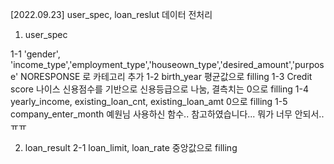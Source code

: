 [2022.09.23] user_spec, loan_reslut 데이터 전처리

1. user_spec

  1-1 'gender', 'income_type','employment_type','houseown_type','desired_amount','purpose'
    NORESPONSE 로 카테고리 추가
  1-2 birth_year
    평균값으로 filling
  1-3 Credit score
    나이스 신용점수를 기반으로 신용등급으로 나눔, 결측치는 0으로 filling
  1-4 yearly_income, existing_loan_cnt, existing_loan_amt
    0으로 filling
  1-5 company_enter_month
    예원님 사용하신 함수.. 참고하였습니다... 뭐가 너무 안되서.. ㅠㅠ
    
2. loan_result
  2-1 loan_limit, loan_rate
    중앙값으로 filling
